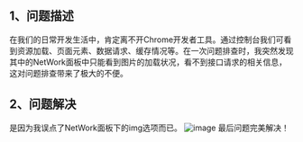 ## 1、问题描述
在我们的日常开发生活中，肯定离不开Chrome开发者工具。通过控制台我们可看到资源加载、页面元素、数据请求、缓存情况等。在一次问题排查时，我突然发现其中的NetWork面板中只能看到图片的加载状况，看不到接口请求的相关信息，这对问题排查带来了极大的不便。
 
## 2、问题解决
是因为我误点了NetWork面板下的img选项而已。
![image](https://upload-images.jianshu.io/upload_images/8646150-f17a03500d494d53.png?imageMogr2/auto-orient/strip%7CimageView2/2/w/707/format/webp) 最后问题完美解决！
